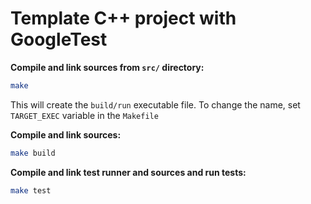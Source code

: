 # Template C++ project with GoogleTest

**Compile and link sources from `src/` directory:**

```bash
make 
```
This will create the `build/run` executable file. To change the name, set `TARGET_EXEC` variable in the `Makefile`

**Compile and link sources:**

```bash
make build
```

**Compile and link test runner and sources and run tests:**

```bash
make test
```